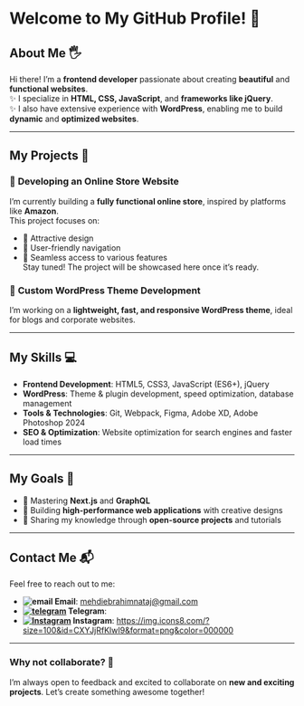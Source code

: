 # Welcome to My GitHub Profile! 👋

## About Me 🖐️
Hi there! I’m a **frontend developer** passionate about creating **beautiful** and **functional websites**.  
✨ I specialize in **HTML, CSS, JavaScript**, and **frameworks like jQuery**.  
✨ I also have extensive experience with **WordPress**, enabling me to build **dynamic** and **optimized websites**.  

---

## My Projects 🚀

### 🔧 **Developing an Online Store Website**  
I’m currently building a **fully functional online store**, inspired by platforms like **Amazon**.  
This project focuses on:  
- 📌 Attractive design  
- 📌 User-friendly navigation  
- 📌 Seamless access to various features  
Stay tuned! The project will be showcased here once it’s ready.  

### 🔧 **Custom WordPress Theme Development**  
I’m working on a **lightweight, fast, and responsive WordPress theme**, ideal for blogs and corporate websites.  

---

## My Skills 💻

- **Frontend Development**: HTML5, CSS3, JavaScript (ES6+), jQuery  
- **WordPress**: Theme & plugin development, speed optimization, database management  
- **Tools & Technologies**: Git, Webpack, Figma, Adobe XD, Adobe Photoshop 2024  
- **SEO & Optimization**: Website optimization for search engines and faster load times  

---

## My Goals 🌟

- 🚀 Mastering **Next.js** and **GraphQL**  
- 🚀 Building **high-performance web applications** with creative designs  
- 🚀 Sharing my knowledge through **open-source projects** and tutorials  

---

## Contact Me 📬

Feel free to reach out to me:  
- **![email](https://img.icons8.com/?size=100&id=CXYJjRfKlwI9&format=png&color=000000) Email**: mehdiebrahimnataj@gmail.com   
- **[![telegram](https://img.icons8.com/?size=20&&id=oWiuH0jFiU0R&format=png&color=000000)](https://t.me/mehdi_1887)  Telegram**:  
- **[![Instagram](https://img.icons8.com/?size=20&id=Xy10Jcu1L2Su&format=png&color=000000)](https://instagram.com/1887.mehdi) Instagram**: https://img.icons8.com/?size=100&id=CXYJjRfKlwI9&format=png&color=000000

---

### Why not collaborate? 🤝  
I’m always open to feedback and excited to collaborate on **new and exciting projects**. Let’s create something awesome together!
